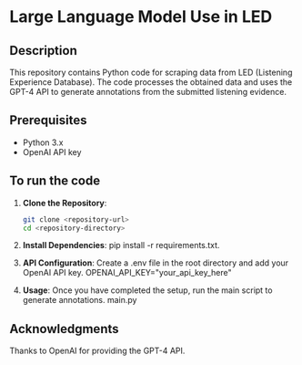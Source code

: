 # Large Language Model Use in LED

## Description
This repository contains Python code for scraping data from LED (Listening Experience Database). The code processes the obtained data and uses the GPT-4 API to generate annotations from the submitted listening evidence.

## Prerequisites

- Python 3.x
- OpenAI API key

## To run the code 

1. **Clone the Repository**:
   ```bash
   git clone <repository-url>
   cd <repository-directory>

2. **Install Dependencies**:
pip install -r requirements.txt.

3. **API Configuration**:
Create a .env file in the root directory and add your OpenAI API key.
OPENAI_API_KEY="your_api_key_here"

4. **Usage**:
Once you have completed the setup, run the main script to generate annotations.
main.py

## Acknowledgments
Thanks to OpenAI for providing the GPT-4 API.
